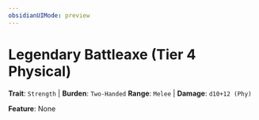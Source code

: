 ```yaml
---
obsidianUIMode: preview
---
```

# Legendary Battleaxe (Tier 4 Physical)

**Trait**: `Strength` | **Burden**: `Two-Handed`
**Range**: `Melee` | **Damage**: `d10+12 (Phy)`

**Feature**: None
